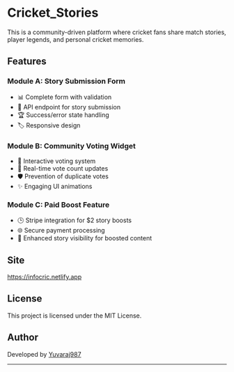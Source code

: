 # Cricket_Stories

This is a community-driven platform where cricket fans share match stories, player legends, and personal cricket memories.

## Features

### Module A: Story Submission Form
- 📊 Complete form with validation
- 📝 API endpoint for story submission
- 🏆 Success/error state handling
- 🏷️ Responsive design

### Module B: Community Voting Widget
- 📱 Interactive voting system
- 👥 Real-time vote count updates
- 🛡️ Prevention of duplicate votes
- ✨ Engaging UI animations

### Module C: Paid Boost Feature
- 🕒 Stripe integration for $2 story boosts
- 🌐 Secure payment processing
- 🚀 Enhanced story visibility for boosted content

## Site
https://infocric.netlify.app

## License

This project is licensed under the MIT License.

## Author

 Developed by [Yuvaraj987](https://github.com/Yuvaraj987)

 ---
